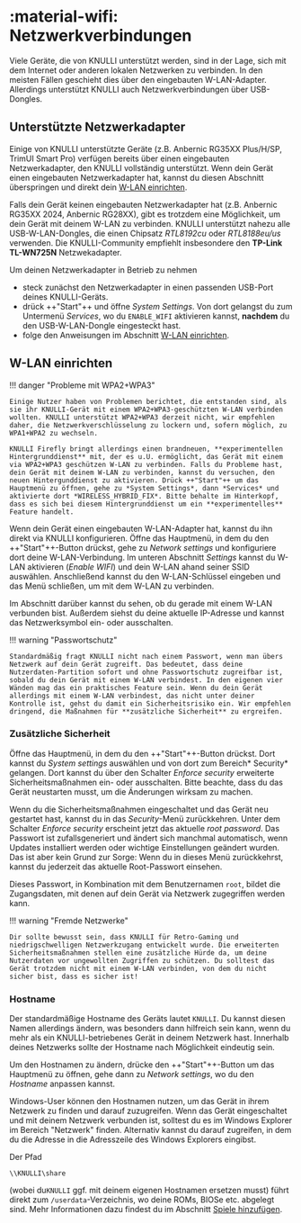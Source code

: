 # :material-wifi: Netzwerkverbindungen

Viele Geräte, die von KNULLI unterstützt werden, sind in der Lage, sich mit dem Internet oder anderen lokalen Netzwerken zu verbinden. In den meisten Fällen geschieht dies über den eingebauten W-LAN-Adapter. Allerdings unterstützt KNULLI auch Netzwerkverbindungen über USB-Dongles.

## Unterstützte Netzwerkadapter

Einige von KNULLI unterstützte Geräte (z.B. Anbernic RG35XX Plus/H/SP, TrimUI Smart Pro) verfügen bereits über einen eingebauten Netzwerkadapter, den KNULLI vollständig unterstützt. Wenn dein Gerät einen eingebauten Netzwerkadapter hat, kannst du diesen Abschnitt überspringen und direkt dein [W-LAN einrichten](#w-lan-einrichten).

Falls dein Gerät keinen eingebauten Netzwerkadapter hat (z.B. Anbernic RG35XX 2024, Anbernic RG28XX), gibt es trotzdem eine Möglichkeit, um dein Gerät mit deinem W-LAN zu verbinden. KNULLI unterstützt nahezu alle USB-W-LAN-Dongles, die einen Chipsatz *RTL8192cu* oder *RTL8188eu/us* verwenden. Die KNULLI-Community empfiehlt insbesondere den **TP-Link TL-WN725N** Netzwekadapter.

Um deinen Netzwerkadapter in Betrieb zu nehmen

* steck zunächst den Netzwerkadapter in einen passenden USB-Port deines KNULLI-Geräts.
* drück ++"Start"++ und öffne *System Settings*. Von dort gelangst du zum Untermenü *Services*, wo du `ENABLE_WIFI` aktivieren kannst, **nachdem** du den USB-W-LAN-Dongle eingesteckt hast.
* folge den Anweisungen im Abschnitt [W-LAN einrichten](#w-lan-einrichten).

## W-LAN einrichten

!!! danger "Probleme mit WPA2+WPA3"

    Einige Nutzer haben von Problemen berichtet, die entstanden sind, als sie ihr KNULLI-Gerät mit einem WPA2+WPA3-geschützten W-LAN verbinden wollten. KNULLI unterstützt WPA2+WPA3 derzeit nicht, wir empfehlen daher, die Netzwerkverschlüsselung zu lockern und, sofern möglich, zu WPA1+WPA2 zu wechseln.

    KNULLI Firefly bringt allerdings einen brandneuen, **experimentellen Hintergrunddienst** mit, der es u.U. ermöglicht, das Gerät mit einem via WPA2+WPA3 geschützen W-LAN zu verbinden. Falls du Probleme hast, dein Gerät mit deinem W-LAN zu verbinden, kannst du versuchen, den neuen Hintergunddienst zu aktivieren. Drück ++"Start"++ um das Hauptmenü zu öffnen, gehe zu *System Settings*, dann *Services* und aktivierte dort *WIRELESS_HYBRID_FIX*. Bitte behalte im Hinterkopf, dass es sich bei diesem Hintergrunddienst um ein **experimentelles** Feature handelt.


Wenn dein Gerät einen eingebauten W-LAN-Adapter hat, kannst du ihn direkt via KNULLI konfigurieren. Öffne das Hauptmenü, in dem du den ++"Start"++-Button drückst, gehe zu *Network settings* und konfiguriere dort deine W-LAN-Verbindung. Im unteren Abschnitt *Settings* kannst du W-LAN aktivieren (*Enable WIFI*) und dein W-LAN ahand seiner SSID auswählen. Anschließend kannst du den W-LAN-Schlüssel eingeben und das Menü schließen, um mit dem W-LAN zu verbinden.

Im Abschnitt darüber kannst du sehen, ob du gerade mit einem W-LAN verbunden bist. Außerdem siehst du deine aktuelle IP-Adresse und kannst das Netzwerksymbol ein- oder ausschalten.

!!! warning "Passwortschutz"

    Standardmäßig fragt KNULLI nicht nach einem Passwort, wenn man übers Netzwerk auf dein Gerät zugreift. Das bedeutet, dass deine Nutzerdaten-Partition sofort und ohne Passwortschutz zugreifbar ist, sobald du dein Gerät mit einem W-LAN verbindest. In den eigenen vier Wänden mag das ein praktisches Feature sein. Wenn du dein Gerät allerdings mit einem W-LAN verbindest, das nicht unter deiner Kontrolle ist, gehst du damit ein Sicherheitsrisiko ein. Wir empfehlen dringend, die Maßnahmen für **zusätzliche Sicherheit** zu ergreifen.

### Zusätzliche Sicherheit

Öffne das Hauptmenü, in dem du den ++"Start"++-Button drückst. Dort kannst du *System settings* auswählen und von dort zum Bereich* Security* gelangen. Dort kannst du über den Schalter *Enforce security* erweiterte Sicherheitsmaßnahmen ein- oder ausschalten. Bitte beachte, dass du das Gerät neustarten musst, um die Änderungen wirksam zu machen.

Wenn du die Sicherheitsmaßnahmen eingeschaltet und das Gerät neu gestartet hast, kannst du in das *Security*-Menü zurückkehren. Unter dem Schalter *Enforce security* erscheint jetzt das aktuelle *root password*. Das Passwort ist zufallsgeneriert und ändert sich manchmal automatisch, wenn Updates installiert werden oder wichtige Einstellungen geändert wurden. Das ist aber kein Grund zur Sorge: Wenn du in dieses Menü zurückkehrst, kannst du jederzeit das aktuelle Root-Passwort einsehen.

Dieses Passwort, in Kombination mit dem Benutzernamen `root`, bildet die Zugangsdaten, mit denen auf dein Gerät via Netzwerk zugegriffen werden kann.

!!! warning "Fremde Netzwerke"

    Dir sollte bewusst sein, dass KNULLI für Retro-Gaming und niedrigschwelligen Netzwerkzugang entwickelt wurde. Die erweiterten Sicherheitsmaßnahmen stellen eine zusätzliche Hürde da, um deine Nutzerdaten vor ungewollten Zugriffen zu schützen. Du solltest das Gerät trotzdem nicht mit einem W-LAN verbinden, von dem du nicht sicher bist, dass es sicher ist!

### Hostname

Der standardmäßige Hostname des Geräts lautet `KNULLI`. Du kannst diesen Namen allerdings ändern, was besonders dann hilfreich sein kann, wenn du mehr als ein KNULLI-betriebenes Gerät in deinem Netzwerk hast. Innerhalb deines Netzwerks sollte der Hostname nach Möglichkeit eindeutig sein.

Um den Hostnamen zu ändern, drücke den  ++"Start"++-Button um das Hauptmenü zu öffnen, gehe dann zu *Network settings*, wo du den *Hostname* anpassen kannst.

Windows-User können den Hostnamen nutzen, um das Gerät in ihrem Netzwerk zu finden und darauf zuzugreifen. Wenn das Gerät eingeschaltet und mit deinem Netzwerk verbunden ist, solltest du es im Windows Explorer im Bereich "Netzwerk" finden. Alternativ kannst du darauf zugreifen, in dem du die Adresse in die Adresszeile des Windows Explorers eingibst.

Der Pfad
```
\\KNULLI\share
```

(wobei du`KNULLI` ggf. mit deinem eigenen Hostnamen ersetzen musst) führt direkt zum `/userdata`-Verzeichnis, wo deine ROMs, BIOSe etc. abgelegt sind. Mehr Informationen dazu findest du im Abschnitt [Spiele hinzufügen](../../play/add-games).

